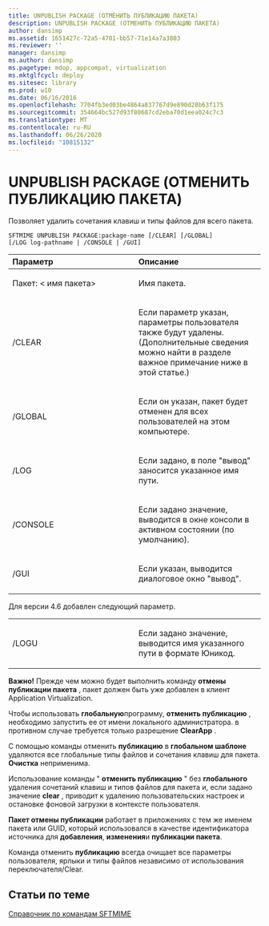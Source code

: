 ```yaml
---
title: UNPUBLISH PACKAGE (ОТМЕНИТЬ ПУБЛИКАЦИЮ ПАКЕТА)
description: UNPUBLISH PACKAGE (ОТМЕНИТЬ ПУБЛИКАЦИЮ ПАКЕТА)
author: dansimp
ms.assetid: 1651427c-72a5-4701-bb57-71e14a7a3803
ms.reviewer: ''
manager: dansimp
ms.author: dansimp
ms.pagetype: mdop, appcompat, virtualization
ms.mktglfcycl: deploy
ms.sitesec: library
ms.prod: w10
ms.date: 06/16/2016
ms.openlocfilehash: 7704fb3ed03be4864a837767d9e890d28b63f175
ms.sourcegitcommit: 354664bc527d93f80687cd2eba70d1eea024c7c3
ms.translationtype: MT
ms.contentlocale: ru-RU
ms.lasthandoff: 06/26/2020
ms.locfileid: "10815132"
---
```

# UNPUBLISH PACKAGE (ОТМЕНИТЬ ПУБЛИКАЦИЮ ПАКЕТА)


Позволяет удалить сочетания клавиш и типы файлов для всего пакета.

`SFTMIME UNPUBLISH PACKAGE:package-name [/CLEAR] [/GLOBAL]                 [/LOG log-pathname | /CONSOLE | /GUI]`

<table>
<colgroup>
<col width="50%" />
<col width="50%" />
</colgroup>
<thead>
<tr class="header">
<th align="left">Параметр</th>
<th align="left">Описание</th>
</tr>
</thead>
<tbody>
<tr class="odd">
<td align="left"><p>Пакет: &lt; имя пакета&gt;</p></td>
<td align="left"><p>Имя пакета.</p></td>
</tr>
<tr class="even">
<td align="left"><p>/CLEAR</p></td>
<td align="left"><p>Если параметр указан, параметры пользователя также будут удалены. (Дополнительные сведения можно найти в разделе важное примечание ниже в этой статье.)</p></td>
</tr>
<tr class="odd">
<td align="left"><p>/GLOBAL</p></td>
<td align="left"><p>Если он указан, пакет будет отменен для всех пользователей на этом компьютере.</p></td>
</tr>
<tr class="even">
<td align="left"><p>/LOG</p></td>
<td align="left"><p>Если задано, в поле "вывод" заносится указанное имя пути.</p></td>
</tr>
<tr class="odd">
<td align="left"><p>/CONSOLE</p></td>
<td align="left"><p>Если задано значение, выводится в окне консоли в активном состоянии (по умолчанию).</p></td>
</tr>
<tr class="even">
<td align="left"><p>/GUI</p></td>
<td align="left"><p>Если указан, выводится диалоговое окно "вывод".</p></td>
</tr>
</tbody>
</table>

 

Для версии 4.6 добавлен следующий параметр.

<table>
<colgroup>
<col width="50%" />
<col width="50%" />
</colgroup>
<tbody>
<tr class="odd">
<td align="left"><p>/LOGU</p></td>
<td align="left"><p>Если задано значение, выводится имя указанного пути в формате Юникод.</p></td>
</tr>
</tbody>
</table>

 

**Важно!**  Прежде чем можно будет выполнить команду **отмены публикации пакета** , пакет должен быть уже добавлен в клиент Application Virtualization.

Чтобы использовать **глобальную**программу, **отменить публикацию** , необходимо запустить ее от имени локального администратора. в противном случае требуется только разрешение **ClearApp** .

С помощью команды отменить **публикацию** в **глобальном шаблоне** удаляются все глобальные типы файлов и сочетания клавиш для пакета. **Очистка** неприменима.

Использование команды " **отменить публикацию** " без **глобального** удаления сочетаний клавиш и типов файлов для пакета и, если задано значение **clear** , приводит к удалению пользовательских настроек и остановке фоновой загрузки в контексте пользователя.

**Пакет отмены публикации** работает в приложениях с тем же именем пакета или GUID, который использовался в качестве идентификатора источника для **добавления**, **изменения**и **публикации пакета**.

Команда отменить **публикацию** всегда очищает все параметры пользователя, ярлыки и типы файлов независимо от использования переключателя/Clear.

 

## Статьи по теме


[Справочник по командам SFTMIME](sftmime--command-reference.md)

 

 





